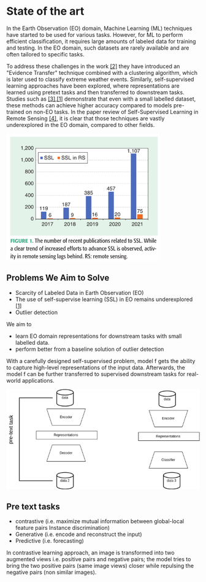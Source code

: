 # State of the art


In the Earth Observation (EO) domain, Machine Learning (ML) techniques have started to be used for various tasks. However, for ML to perform efficient classification, it requires large amounts of labeled data for training and testing. In the EO domain, such datasets are rarely available and are often tailored to specific tasks.

To address these challenges in the work [[2]](https://doi.org/10.48550/arXiv.2005.07243) they have introduced an "Evidence Transfer" technique combined with a clustering algorithm, which is later used to classify extreme weather events. Similarly, self-supervised learning approaches have been explored, where representations are learned using pretext tasks and then transferred to downstream tasks. Studies such as [[3]](https://doi.org/10.48550/arXiv.2010.00882),[[1]](https://ieeexplore.ieee.org/document/9553741?utm_source=chatgpt.com) demonstrate that even with a small labelled dataset, these methods can achieve higher accuracy compared to models pre-trained on non-EO tasks. In the paper review of Self-Supervised Learning
in Remote Sensing [[4]](https://doi.org/10.1109/MGRS.2022.3198244), it is clear that those techniques are vastly underexplored in the EO domain, compared to other fields. 

<img src="Screenshot from 2025-02-13 18-53-37.png" alt="SSL statistics" width="400">



## Problems We Aim to Solve

 - Scarcity of Labeled Data in Earth Observation (EO)
 - The use of self-supervise learning (SSL) in EO remains underexplored [[1]](https://ieeexplore.ieee.org/document/9553741?utm_source=chatgpt.com)
 - Outlier detection 

We aim to 
 - learn EO domain representations for downstream tasks with small labelled data.
 - perform better from a baseline solution of outlier detection

With a carefully designed self-supervised problem, model f gets the ability to capture high-level representations of the input data. Afterwards, the model f can be further transferred to supervised downstream tasks for real-world applications.

<img src="Untitled Diagram-Page-8.drawio.png" alt="Model overview" width="600">

## Pre text tasks 
 - contrastive (i.e. maximize mutual information between global-local feature pairs Instance discrimination)
 - Generative (i.e. encode and reconstruct the input)
 - Predictive (i.e. forecasting)

In contrastive learning approach, an image is
transformed into two augmented views i.e. positive pairs and
negative pairs; the model tries to bring the two positive pairs
(same image views) closer while repulsing the negative pairs
(non similar images). 
